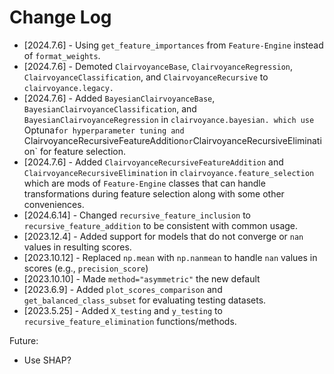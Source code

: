 # Change  Log

* [2024.7.6] - Using `get_feature_importances` from `Feature-Engine` instead of `format_weights`.
* [2024.7.6] - Demoted `ClairvoyanceBase`, `ClairvoyanceRegression`, `ClairvoyanceClassification`, and `ClairvoyanceRecursive` to `clairvoyance.legacy.`
* [2024.7.6] - Added `BayesianClairvoyanceBase`, `BayesianClairvoyanceClassification`, and `BayesianClairvoyanceRegression` in `clairvoyance.bayesian. which use `Optuna` for hyperparameter tuning and  `ClairvoyanceRecursiveFeatureAddition` or `ClairvoyanceRecursiveElimination` for feature selection.
* [2024.7.6] - Added `ClairvoyanceRecursiveFeatureAddition` and `ClairvoyanceRecursiveElimination` in `clairvoyance.feature_selection` which are mods of `Feature-Engine` classes that can handle transformations during feature selection along with some other conveniences. 
* [2024.6.14] - Changed `recursive_feature_inclusion` to `recursive_feature_addition` to be consistent with common usage.
* [2023.12.4] - Added support for models that do not converge or `nan` values in resulting scores.
* [2023.10.12] - Replaced `np.mean` with `np.nanmean` to handle `nan` values in scores (e.g., `precision_score`)
* [2023.10.10] - Made `method="asymmetric"` the new default
* [2023.6.9] - Added `plot_scores_comparison` and `get_balanced_class_subset` for evaluating testing datasets.
* [2023.5.25] - Added `X_testing` and `y_testing` to `recursive_feature_elimination` functions/methods.

Future:
* Use SHAP?